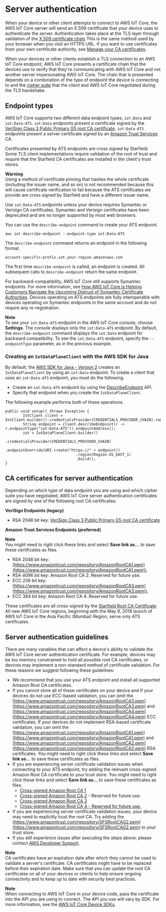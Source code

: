 # Server authentication<a name="server-authentication"></a>

When your device or other client attempts to connect to AWS IoT Core, the AWS IoT Core server will send an X\.509 certificate that your device uses to authenticate the server\. Authentication takes place at the TLS layer through validation of the [ X\.509 certificate chain](x509-client-certs.md) This is the same method used by your browser when you visit an HTTPS URL\. If you want to use certificates from your own certificate authority, see [Manage your CA certificates](manage-your-CA-certs.md)\.

When your devices or other clients establish a TLS connection to an AWS IoT Core endpoint, AWS IoT Core presents a certificate chain that the devices use to verify that they're communicating with AWS IoT Core and not another server impersonating AWS IoT Core\. The chain that is presented depends on a combination of the type of endpoint the device is connecting to and the [cipher suite](transport-security.md) that the client and AWS IoT Core negotiated during the TLS handshake\.

## Endpoint types<a name="endpoint-types"></a>

AWS IoT Core supports two different data endpoint types, `iot:Data` and `iot:Data-ATS`\. `iot:Data` endpoints present a certificate signed by the [VeriSign Class 3 Public Primary G5 root CA certificate](https://www.websecurity.digicert.com/content/dam/websitesecurity/digitalassets/desktop/pdfs/roots/VeriSign-Class%203-Public-Primary-Certification-Authority-G5.pem)\. `iot:Data-ATS` endpoints present a server certificate signed by an [Amazon Trust Services](https://www.amazontrust.com/repository/) CA\.

Certificates presented by ATS endpoints are cross signed by Starfield\. Some TLS client implementations require validation of the root of trust and require that the Starfield CA certificates are installed in the client's trust stores\.

**Warning**  
Using a method of certificate pinning that hashes the whole certificate \(including the issuer name, and so on\) is not recommended because this will cause certificate verification to fail because the ATS certificates we provide are cross signed by Starfield and have a different issuer name\.

Use `iot:Data-ATS` endpoints unless your device requires Symantec or Verisign CA certificates\. Symantec and Verisign certificates have been deprecated and are no longer supported by most web browsers\.

You can use the `describe-endpoint` command to create your ATS endpoint\.

```
aws iot describe-endpoint --endpoint-type iot:Data-ATS
```

The `describe-endpoint` command returns an endpoint in the following format\.

```
account-specific-prefix.iot.your-region.amazonaws.com
```

The first time `describe-endpoint` is called, an endpoint is created\. All subsequent calls to `describe-endpoint` return the same endpoint\.

For backward\-compatibility, AWS IoT Core still supports Symantec endpoints\. For more information, see [How AWS IoT Core is Helping Customers Navigate the Upcoming Distrust of Symantec Certificate Authorities](https://aws.amazon.com/blogs/iot/aws-iot-core-ats-endpoints)\. Devices operating on ATS endpoints are fully interoperable with devices operating on Symantec endpoints in the same account and do not require any re\-registration\.

**Note**  
To see your `iot:Data-ATS` endpoint in the AWS IoT Core console, choose **Settings**\. The console displays only the `iot:Data-ATS` endpoint\. By default, the `describe-endpoint` command displays the `iot:Data` endpoint for backward compatibility\. To see the `iot:Data-ATS` endpoint, specify the `--endpointType` parameter, as in the previous example\.

### Creating an `IotDataPlaneClient` with the AWS SDK for Java<a name="java-client"></a>

By default, the [AWS SDK for Java \- Version 2](https://github.com/aws/aws-sdk-java-v2) creates an `IotDataPlaneClient` by using an `iot:Data` endpoint\. To create a client that uses an `iot:Data-ATS` endpoint, you must do the following\. 
+ Create an `iot:Data-ATS` endpoint by using the [DescribeEndpoint](https://docs.aws.amazon.com/iot/latest/apireference/API_DescribeEndpoint.html) API\.
+ Specify that endpoint when you create the `IotDataPlaneClient`\.

The following example performs both of these operations\.

```
public void setup() throws Exception {
        IotClient client = IotClient.builder().credentialsProvider(CREDENTIALS_PROVIDER_CHAIN).region(Region.US_EAST_1).build();
        String endpoint = client.describeEndpoint(r -> r.endpointType("iot:Data-ATS")).endpointAddress();
        iot = IotDataPlaneClient.builder()
                                .credentialsProvider(CREDENTIALS_PROVIDER_CHAIN)
                                .endpointOverride(URI.create("https://" + endpoint))
                                .region(Region.US_EAST_1)
                                .build();
}
```

## CA certificates for server authentication<a name="server-authentication-certs"></a>

Depending on which type of data endpoint you are using and which cipher suite you have negotiated, AWS IoT Core server authentication certificates are signed by one of the following root CA certificates:

**VeriSign Endpoints \(legacy\)**
+ RSA 2048 bit key: [VeriSign Class 3 Public Primary G5 root CA certificate](https://www.websecurity.digicert.com/content/dam/websitesecurity/digitalassets/desktop/pdfs/roots/VeriSign-Class%203-Public-Primary-Certification-Authority-G5.pem)

**Amazon Trust Services Endpoints \(preferred\)**

**Note**  
You might need to right click these links and select **Save link as\.\.\.** to save these certificates as files\.
+ RSA 2048 bit key: [https://www.amazontrust.com/repository/AmazonRootCA1.pem](https://www.amazontrust.com/repository/AmazonRootCA1.pem)\.
+ RSA 4096 bit key: Amazon Root CA 2\. Reserved for future use\.
+ ECC 256 bit key: [https://www.amazontrust.com/repository/AmazonRootCA3.pem](https://www.amazontrust.com/repository/AmazonRootCA3.pem)\.
+ ECC 384 bit key: Amazon Root CA 4\. Reserved for future use\.

These certificates are all cross\-signed by the [ Starfield Root CA Certificate](https://www.amazontrust.com/repository/SFSRootCAG2.pem)\. All new AWS IoT Core regions, beginning with the May 9, 2018 launch of AWS IoT Core in the Asia Pacific \(Mumbai\) Region, serve only ATS certificates\.

## Server authentication guidelines<a name="server-authentication-guidelines"></a>

There are many variables that can affect a device's ability to validate the AWS IoT Core server authentication certificate\. For example, devices may be too memory constrained to hold all possible root CA certificates, or devices may implement a non\-standard method of certificate validation\. For these reasons we suggest following these guidelines:
+ We recommend that you use your ATS endpoint and install all supported Amazon Root CA certificates\.
+ If you cannot store all of these certificates on your device and if your devices do not use ECC\-based validation, you can omit the [https://www.amazontrust.com/repository/AmazonRootCA3.pem](https://www.amazontrust.com/repository/AmazonRootCA3.pem) and [https://www.amazontrust.com/repository/AmazonRootCA4.pem](https://www.amazontrust.com/repository/AmazonRootCA4.pem) ECC certificates\. If your devices do not implement RSA\-based certificate validation, you can omit the [https://www.amazontrust.com/repository/AmazonRootCA1.pem](https://www.amazontrust.com/repository/AmazonRootCA1.pem) and [https://www.amazontrust.com/repository/AmazonRootCA2.pem](https://www.amazontrust.com/repository/AmazonRootCA2.pem) RSA certificates\. You might need to right click these links and select **Save link as\.\.\.** to save these certificates as files\.
+ If you are experiencing server certificate validation issues when connecting to your ATS endpoint, try adding the relevant cross\-signed Amazon Root CA certificate to your trust store\. You might need to right click these links and select **Save link as\.\.\.** to save these certificates as files\.
  + [Cross\-signed Amazon Root CA 1](https://www.amazontrust.com/repository/G2-RootCA1.pem)
  + [Cross\-signed Amazon Root CA 2](https://www.amazontrust.com/repository/G2-RootCA2.pem) \- Reserved for future use\.
  + [Cross\-signed Amazon Root CA 3](https://www.amazontrust.com/repository/G2-RootCA3.pem)
  + [Cross\-signed Amazon Root CA 4 \- Reserved for future use\.](https://www.amazontrust.com/repository/G2-RootCA4.pem)
+ If you are experiencing server certificate validation issues, your device may need to explicitly trust the root CA\. Try adding the [https://www.amazontrust.com/repository/SFSRootCAG2.pem](https://www.amazontrust.com/repository/SFSRootCAG2.pem) to your trust store\.
+ If you still experience issues after executing the steps above, please contact [AWS Developer Support](https://aws.amazon.com/premiumsupport/plans/developers/)\. 

**Note**  
CA certificates have an expiration date after which they cannot be used to validate a server's certificate\. CA certificates might have to be replaced before their expiration date\. Make sure that you can update the root CA certificates on all of your devices or clients to help ensure ongoing connectivity and to keep up to date with security best practices\.

**Note**  
When connecting to AWS IoT Core in your device code, pass the certificate into the API you are using to connect\. The API you use will vary by SDK\. For more information, see the [AWS IoT Core Device SDKs](iot-sdks.md)\.